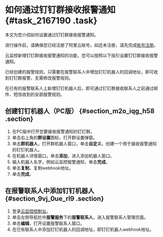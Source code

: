 # 如何通过钉钉群接收报警通知 {#task_2167190 .task}

本文为您介绍如何设置通过钉钉群接收报警通知。

进行操作前，请确保您已经注册了阿里云账号。如还未注册，请先完成[账号注册](https://account.alibabacloud.com/register/intl_register.htm)。

云监控新增钉钉群接收报警通知的功能，您可以按照以下指引设置钉钉群接收报警通知。

已经创建的报警规则，只需要在报警联系人中增加钉钉机器人的回调地址，即可收到钉钉群报警，无需修改报警规则。

在已有的报警联系人上新增钉钉机器人后，即可通过钉钉群接收联系人之前通过邮件、短信收到的全部报警规则。

## 创建钉钉机器人（PC版） {#section_m2o_iqg_h58 .section}

1.  在PC版中打开您要接收报警通知的钉钉群。
2.  单击右上角的**群设置**图标，打开群设置弹窗。
3.  单击**群机器人**，打开群机器人窗口，单击**自定义**，创建一个用于接收报警通知的钉钉机器人。
4.  在机器人详情窗口，单击**添加**，进入添加机器人窗口。
5.  输入机器人名字，例如云监控报警通知，单击**完成**。
6.  单击**复制**，复制webhook地址。
7.  单击**完成**。

## 在报警联系人中添加钉钉机器人 {#section_9vj_0ue_rl9 .section}

1.  登录[云监控控制台](https://cms-intl.console.aliyun.com)。
2.  单击左侧导航栏中**报警服务**下的**报警联系人**，进入报警联系人管理页面。
3.  单击**编辑**，打开设置报警联系人窗口。
4.  在已有联系人中添加钉钉机器人的回调地址，即钉钉机器人webhook地址。

